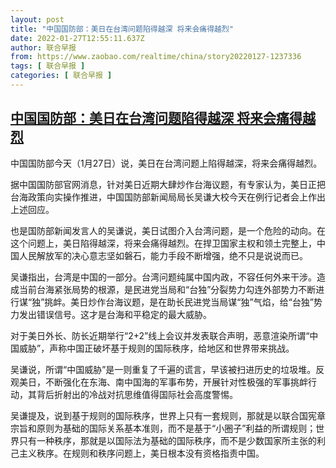 ```yaml
---
layout: post
title: "中国国防部：美日在台湾问题陷得越深 将来会痛得越烈"
date: 2022-01-27T12:55:11.637Z
author: 联合早报
from: https://www.zaobao.com/realtime/china/story20220127-1237336
tags: [ 联合早报 ]
categories: [ 联合早报 ]
---
```

<!--1643302740000-->
[中国国防部：美日在台湾问题陷得越深 将来会痛得越烈](https://www.zaobao.com/realtime/china/story20220127-1237336)
------

<div>
<p>中国国防部今天（1月27日）说，美日在台湾问题上陷得越深，将来会痛得越烈。</p><p>据中国国防部官网消息，针对美日近期大肆炒作台海议题，有专家认为，美日正把台海政策向实操作推进，中国国防部新闻局局长吴谦大校今天在例行记者会上作出上述回应。</p><p>也是国防部新闻发言人的吴谦说，美日试图介入台湾问题，是一个危险的动向。在这个问题上，美日陷得越深，将来会痛得越烈。在捍卫国家主权和领土完整上，中国人民解放军的决心意志坚如磐石，能力手段不断增强，绝不只是说说而已。</p><section id="imu"><div id="dfp-ad-imu1">        </div></section><p>吴谦指出，台湾是中国的一部分。台湾问题纯属中国内政，不容任何外来干涉。造成当前台海紧张局势的根源，是民进党当局和“台独”分裂势力勾连外部势力不断进行谋“独”挑衅。美日炒作台海议题，是在助长民进党当局谋“独”气焰，给“台独”势力发出错误信号。这才是台海和平稳定的最大威胁。</p><p>对于美日外长、防长近期举行“2+2”线上会议并发表联合声明，恶意渲染所谓“中国威胁”，声称中国正破坏基于规则的国际秩序，给地区和世界带来挑战。</p><p>吴谦说，所谓“中国威胁”是一则重复了千遍的谎言，早该被扫进历史的垃圾堆。反观美日，不断强化在东海、南中国海的军事布势，开展针对性极强的军事挑衅行动，其背后折射出的冷战对抗思维值得国际社会高度警惕。</p><div id="innity-in-post"></div><div id="dfp-ad-midarticlespecial">        </div><p>吴谦提及，说到基于规则的国际秩序，世界上只有一套规则，那就是以联合国宪章宗旨和原则为基础的国际关系基本准则，而不是基于“小圈子”利益的所谓规则；世界只有一种秩序，那就是以国际法为基础的国际秩序，而不是少数国家所主张的利己主义秩序。在规则和秩序问题上，美日根本没有资格指责中国。</p>      <div class="cx_paywall_placeholder" id="sph_cdp_40"></div>
</div>
